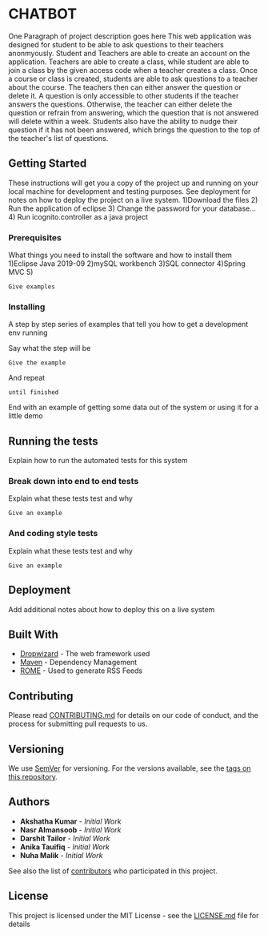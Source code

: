 # CHATBOT

One Paragraph of project description goes here
This web application was designed for student to be able to ask questions to their teachers anonmyously. 
Student and Teachers are able to create an account on the application. Teachers are able to create a class, while student are able to join a class by the given access code when a teacher creates a class. 
Once a course or class is created, students are able to ask questions to a teacher about the course. The teachers then can either answer the question or delete it. A question is only accessible to other students if the teacher answers the questions. Otherwise, the teacher can either delete the question or refrain from answering, which the question that is not answered will delete within a week. Students also have the ability to nudge their question if it has not been answered, which brings the question to the top of the teacher's list of questions.
  

## Getting Started

These instructions will get you a copy of the project up and running on your local machine for development and testing purposes. See deployment for notes on how to deploy the project on a live system.
1)Download the files 
2) Run the application of eclipse 
3) Change the password for your database...
4) Run icognito.controller as a java project
### Prerequisites

What things you need to install the software and how to install them
1)Eclipse Java 2019-09
2)mySQL workbench
3)SQL connector 
4)Spring MVC 
5)
```
Give examples
```

### Installing

A step by step series of examples that tell you how to get a development env running

Say what the step will be

```
Give the example
```

And repeat

```
until finished
```

End with an example of getting some data out of the system or using it for a little demo

## Running the tests

Explain how to run the automated tests for this system

### Break down into end to end tests

Explain what these tests test and why

```
Give an example
```

### And coding style tests

Explain what these tests test and why

```
Give an example
```

## Deployment

Add additional notes about how to deploy this on a live system

## Built With

* [Dropwizard](http://www.dropwizard.io/1.0.2/docs/) - The web framework used
* [Maven](https://maven.apache.org/) - Dependency Management
* [ROME](https://rometools.github.io/rome/) - Used to generate RSS Feeds

## Contributing

Please read [CONTRIBUTING.md](https://gist.github.com/PurpleBooth/b24679402957c63ec426) for details on our code of conduct, and the process for submitting pull requests to us.

## Versioning

We use [SemVer](http://semver.org/) for versioning. For the versions available, see the [tags on this repository](https://github.com/your/project/tags). 

## Authors

* **Akshatha Kumar** - *Initial Work* 
* **Nasr Almansoob** - *Initial Work*
* **Darshit Tailor** - *Initial Work* 
* **Anika Tauifiq** - *Initial Work*
* **Nuha Malik** - *Initial Work* 

See also the list of [contributors](https://github.com/your/project/contributors) who participated in this project.

## License

This project is licensed under the MIT License - see the [LICENSE.md](LICENSE.md) file for details


